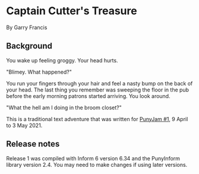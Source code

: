 # Captain Cutter's Treasure

By Garry Francis

## Background

You wake up feeling groggy. Your head hurts.

"Blimey. What happened?"

You run your fingers through your hair and feel a nasty bump on the back of your head. The last thing you remember was sweeping the floor in the pub before the early morning patrons started arriving. You look around.

"What the hell am I doing in the broom closet?"

This is a traditional text adventure that was written for [PunyJam #1](https://itch.io/jam/punyjam1), 9 April to 3 May 2021.

## Release notes

Release 1 was compiled with Inform 6 version 6.34 and the PunyInform library version 2.4. You may need to make changes if using later versions.
